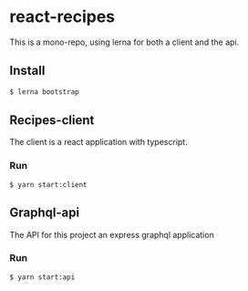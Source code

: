 # react-recipes

This is a mono-repo, using lerna for both a client and the api.

## Install

```bash
$ lerna bootstrap
```

## Recipes-client

The client is a react application with typescript.

### Run

```
$ yarn start:client
```

## Graphql-api

The API for this project an express graphql application

### Run

```
$ yarn start:api
```
